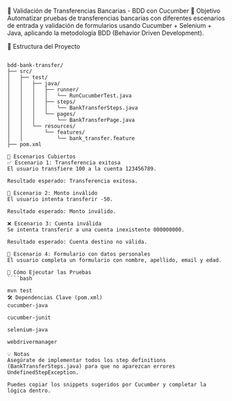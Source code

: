 🏦 Validación de Transferencias Bancarias - BDD con Cucumber
🎯 Objetivo
Automatizar pruebas de transferencias bancarias con diferentes escenarios de entrada y validación de formularios usando Cucumber + Selenium + Java, aplicando la metodología BDD (Behavior Driven Development).

📁 Estructura del Proyecto
````arduino

bdd-bank-transfer/
├── src/
│   ├── test/
│   │   ├── java/
│   │   │   ├── runner/
│   │   │   │   └── RunCucumberTest.java
│   │   │   ├── steps/
│   │   │   │   └── BankTransferSteps.java
│   │   │   └── pages/
│   │   │       └── BankTransferPage.java
│   │   └── resources/
│   │       └── features/
│   │           └── bank_transfer.feature
├── pom.xml

📄 Escenarios Cubiertos
✅ Escenario 1: Transferencia exitosa
El usuario transfiere 100 a la cuenta 123456789.

Resultado esperado: Transferencia exitosa.

🚫 Escenario 2: Monto inválido
El usuario intenta transferir -50.

Resultado esperado: Monto inválido.

❌ Escenario 3: Cuenta inválida
Se intenta transferir a una cuenta inexistente 000000000.

Resultado esperado: Cuenta destino no válida.

🧾 Escenario 4: Formulario con datos personales
El usuario completa un formulario con nombre, apellido, email y edad.

🧪 Cómo Ejecutar las Pruebas
````bash

mvn test
🛠️ Dependencias Clave (pom.xml)
cucumber-java

cucumber-junit

selenium-java

webdrivermanager

💡 Notas
Asegúrate de implementar todos los step definitions (BankTransferSteps.java) para que no aparezcan errores UndefinedStepException.

Puedes copiar los snippets sugeridos por Cucumber y completar la lógica dentro.
